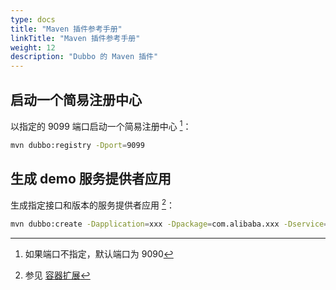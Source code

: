 ```yaml
---
type: docs
title: "Maven 插件参考手册"
linkTitle: "Maven 插件参考手册"
weight: 12
description: "Dubbo 的 Maven 插件"
---
```



## 启动一个简易注册中心

以指定的 9099 端口启动一个简易注册中心 [^1]：

```sh
mvn dubbo:registry -Dport=9099 
```

## 生成 demo 服务提供者应用

生成指定接口和版本的服务提供者应用 [^2]：

```sh
mvn dubbo:create -Dapplication=xxx -Dpackage=com.alibaba.xxx -Dservice=XxxService,YyyService -Dversion=1.0.0 
```

[^1]: 如果端口不指定，默认端口为 9090
[^2]: 参见 [容器扩展](../../../dev/impls/container)
